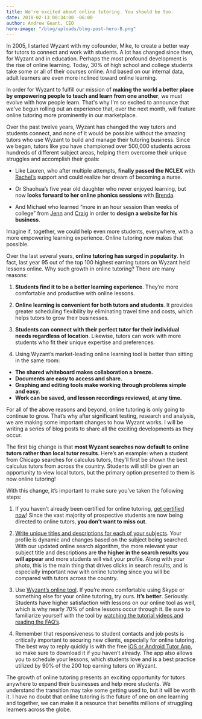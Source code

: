 ```yaml
---
title: We're excited about online tutoring. You should be too.
date: 2018-02-13 08:34:00 -06:00
author: Andrew Geant, CEO
hero-image: "/blog/uploads/blog-post-hero-B.png"
---
```


In 2005, I started Wyzant with my cofounder, Mike, to create a better way for tutors to connect and work with students. A lot has changed since then, for Wyzant and in education. Perhaps the most profound development is the rise of online learning. Today, 30% of high school and college students take some or all of their courses online. And based on our internal data, adult learners are even more inclined toward online learning.

In order for Wyzant to fulfill our mission of **making the world a better place by empowering people to teach and learn from one another**, we must evolve with how people learn. That's why I'm so excited to announce that we've begun rolling out an experience that, over the next month, will feature online tutoring more prominently in our marketplace.

Over the past twelve years, Wyzant has changed the way tutors and students connect, and none of it would be possible without the amazing tutors who use Wyzant to build and manage their tutoring business. Since we began, tutors like you have championed over 500,000 students across hundreds of different subject areas, helping them overcome their unique struggles and accomplish their goals:

* Like Lauren, who after multiple attempts, **finally passed the NCLEX** with [Rachel’s](https://www.wyzant.com/match/tutor/77882410)  support and could realize her dream of becoming a nurse.

* Or Shaohua’s five year old daughter who never enjoyed learning, but now **looks forward to her online phonics sessions** with [Brenda](https://www.wyzant.com/match/tutor/78036510).

* And Michael who learned “more in an hour session than weeks of college” from [Jenn](https://www.wyzant.com/match/tutor/86675200) and [Craig](https://www.wyzant.com/match/tutor/76173930) in order to **design a website for his business**.

Imagine if, together, we could help even more students, everywhere, with a more empowering learning experience. Online tutoring now makes that possible.

Over the last several years, **online tutoring has surged in popularity**. In fact, last year 95 out of the top 100 highest earning tutors on Wyzant held lessons online. Why such growth in online tutoring? There are many reasons:

1. **Students find it to be a better learning experience**. They’re more comfortable and productive with online lessons.

2. **Online learning is convenient for both tutors and students**. It provides greater scheduling flexibility by eliminating travel time and costs, which helps tutors to grow their businesses.

3. **Students can connect with their perfect tutor for their individual needs regardless of location**. Likewise, tutors can work with more students who fit their unique expertise and preferences.

4. Using Wyzant’s market-leading online learning tool is better than sitting in the same room:

* **The shared whiteboard makes collaboration a breeze.**  
* **Documents are easy to access and share.**  
* **Graphing and editing tools make working through problems simple and easy.**  
* **Work can be saved, and lesson recordings reviewed, at any time.**

For all of the above reasons and beyond, online tutoring is only going to continue to grow. That’s why after significant testing, research and analysis, we are making some important changes to how Wyzant works. I will be writing a series of blog posts to share all the exciting developments as they occur.

The first big change is that **most Wyzant searches now default to online tutors rather than local tutor results**. Here’s an example: when a student from Chicago searches for calculus tutors, they’ll first be shown the best calculus tutors from across the country. Students will still be given an opportunity to view local tutors, but the primary option presented to them is now online tutoring!

With this change, it’s important to make sure you’ve taken the following steps:

1. If you haven’t already been certified for online tutoring, [get certified now](https://www.wyzant.com/online/tutor)! Since the vast majority of prospective students are now being directed to online tutors, **you don’t want to miss out**.

2. [Write unique titles and descriptions for each of your subjects](https://www.wyzant.com/tutor/subjects/). Your profile is dynamic and changes based on the subject being searched. With our updated online search algorithm, the more relevant your subject title and descriptions are **the higher in the search results you will appear** and more students will visit your profile. Along with your photo, this is the main thing that drives clicks in search results, and is especially important now with online tutoring since you will be compared with tutors across the country.

3. Use [Wyzant’s online tool](https://www.wyzant.com/online/tutor). If you’re more comfortable using Skype or something else for your online tutoring, try ours. **It’s better**. Seriously. Students have higher satisfaction with lessons on our online tool as well, which is why nearly 70% of online lessons occur through it. Be sure to familiarize yourself with the tool by [watching the tutorial videos and reading the FAQ’s](https://support.wyzant.com/hc/en-us#section_115000538726).

4. Remember that responsiveness to student contacts and job posts is critically important to securing new clients, especially for online tutoring. The best way to reply quickly is with the free [iOS or Android Tutor App](https://www.wyzant.com/app), so make sure to download it if you haven’t already. The app also allows you to schedule your lessons, which students love and is a best practice utilized by 90% of the 200 top earning tutors on Wyzant.

The growth of online tutoring presents an exciting opportunity for tutors anywhere to expand their businesses and help more students. We understand the transition may take some getting used to, but it will be worth it. I have no doubt that online tutoring is the future of one on one learning and together, we can make it a resource that benefits millions of struggling learners across the globe.